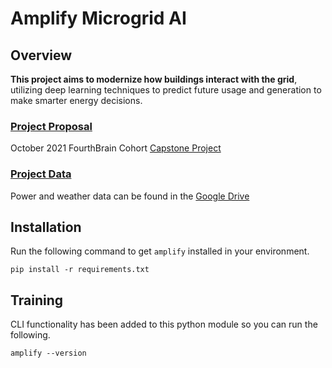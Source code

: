 # Amplify Microgrid AI

## Overview
**This project aims to modernize how buildings interact with the grid**, utilizing deep learning techniques to predict future usage and generation to make smarter energy decisions.

### [Project Proposal](https://docs.google.com/document/d/1fdX0uDC5eO0tUkb4moO2fGdaOWLATmgaXVxtolISQ_g/edit?usp=sharing)
October 2021 FourthBrain Cohort [Capstone Project](https://docs.google.com/document/d/1fdX0uDC5eO0tUkb4moO2fGdaOWLATmgaXVxtolISQ_g/edit?usp=sharing)

### [Project Data](https://drive.google.com/drive/folders/1sVjw4bLe3xxM489szpL0qAIXmHHzE7Xp?usp=sharing)
Power and weather data can be found in the [Google Drive](https://drive.google.com/drive/folders/1sVjw4bLe3xxM489szpL0qAIXmHHzE7Xp?usp=sharing)

## Installation
Run the following command to get `amplify` installed in your environment.

```shell
pip install -r requirements.txt
```

## Training
CLI functionality has been added to this python module so you can run the following.

``` shell
amplify --version
```
